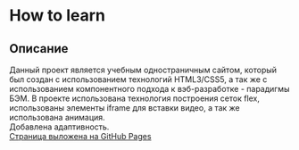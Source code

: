 # How to learn 
## Описание 
Данный проект является учебным одностраничным сайтом, который был создан с использованием технологий HTML3/CSS5, 
а так же с использованием компонентного подхода к вэб-разработке - парадигмы БЭМ. 
В проекте использована технология построения сеток flex, использованы элементы iframe для вставки видео, а так же использована анимация.  
Добавлена адаптивность.  
[Страница выложена на GitHub Pages](https://andrewyurlow.github.io/how-to-learn/index.html)  
